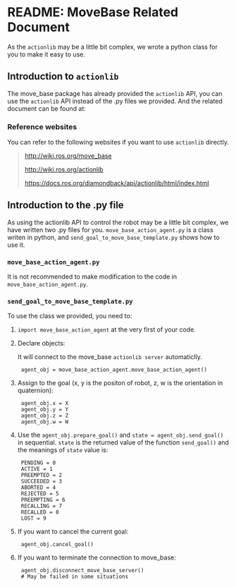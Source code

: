 # README: MoveBase Related Document
As the `actionlib` may be a little bit complex, we wrote a python class for you to make it easy to use.

## Introduction to `actionlib`
The move_base package has already provided the `actionlib` API, you can use the `actionlib` API instead of the .py files we provided. And the related document can be found at:

### Reference websites
You can refer to the following websites if you want to use `actionlib` directly.
> http://wiki.ros.org/move_base
> 
> http://wiki.ros.org/actionlib
> 
> https://docs.ros.org/diamondback/api/actionlib/html/index.html

## Introduction to the .py file
As using the actionlib API to control the robot may be a little bit complex, we have written two .py files for you. `move_base_action_agent.py` is a class writen in python, and `send_goal_to_move_base_template.py` shows how to use it.

### `move_base_action_agent.py`
It is not recommended to make modification to the code in `move_base_action_agent.py`.

### `send_goal_to_move_base_template.py`
To use the class we provided, you need to:

1. `import move_base_action_agent` at the very first of your code.
2. Declare objects: 
   
    It will connect to the move_base `actionlib server` automaticlly.
   
        agent_obj = move_base_action_agent.move_base_action_agent()

3. Assign to the goal (x, y is the positon of robot, z, w is the orientation in quaternion):
   
        agent_obj.x = X
        agent_obj.y = Y
        agent_obj.z = Z
        agent_obj.w = W
4. Use the `agent_obj.prepare_goal()` and `state = agent_obj.send_goal()` in sequential.
`state` is the returned value of the function `send_goal()`
and the meanings of `state` value is:

        PENDING = 0
        ACTIVE = 1
        PREEMPTED = 2
        SUCCEEDED = 3
        ABORTED = 4
        REJECTED = 5
        PREEMPTING = 6
        RECALLING = 7
        RECALLED = 8
        LOST = 9

5. If you want to cancel the current goal:

        agent_obj.cancel_goal()

6. If you want to terminate the connection to move_base:

        agent_obj.disconnect_move_base_server()
        # May be failed in some situations
